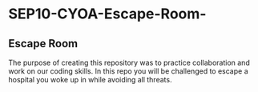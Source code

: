 # SEP10-CYOA-Escape-Room-
## Escape Room 

The purpose of creating this repository was to practice collaboration and work on our coding skills. In this repo you will be challenged to escape a hospital you woke up in while avoiding all threats.



